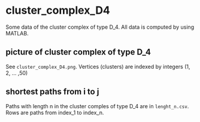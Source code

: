 # cluster_complex_D4
Some data of the cluster complex of type D_4. All data is computed by using MATLAB.

## picture of cluster complex of type D_4
See `cluster_complex_D4.png`.
Vertices (clusters) are indexed by integers (1, 2, ... ,50)

## shortest paths from i to j
Paths with length n in the cluster comples of type D_4 are in `lenght_n.csv`.
Rows are paths from index_1 to index_n.
